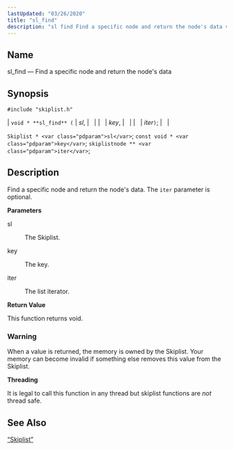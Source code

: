 ```yaml
---
lastUpdated: "03/26/2020"
title: "sl_find"
description: "sl find Find a specific node and return the node's data void sl find sl key iter Skiplist sl const void key skiplistnode iter Find a specific node and return the node's data The iter parameter is optional sl The Skiplist key The key iter The list iterator This function..."
---
```


<a name="apis.sl_find"></a> 
## Name

sl_find — Find a specific node and return the node's data

## Synopsis

`#include "skiplist.h"`

| `void * **sl_find** (` | <var class="pdparam">sl</var>, |   |
|   | <var class="pdparam">key</var>, |   |
|   | <var class="pdparam">iter</var>`)`; |   |

`Skiplist * <var class="pdparam">sl</var>`;
`const void * <var class="pdparam">key</var>`;
`skiplistnode ** <var class="pdparam">iter</var>`;<a name="idp60972944"></a> 
## Description

Find a specific node and return the node's data. The `iter` parameter is optional.

**<a name="idp60974640"></a> Parameters**

<dl class="variablelist">

<dt>sl</dt>

<dd>

The Skiplist.

</dd>

<dt>key</dt>

<dd>

The key.

</dd>

<dt>iter</dt>

<dd>

The list iterator.

</dd>

</dl>

**<a name="idp60980992"></a> Return Value**

This function returns void.

### Warning

When a value is returned, the memory is owned by the Skiplist. Your memory can become invalid if something else removes this value from the Skiplist.

**<a name="idp60982960"></a> Threading**

It is legal to call this function in any thread but skiplist functions are *not* thread safe.

<a name="idp60984544"></a> 
## See Also

[“Skiplist”](/momentum/3/3-api/structs-skiplist)